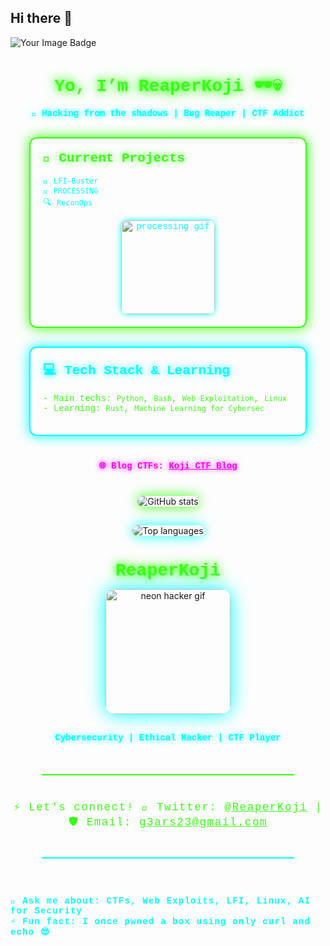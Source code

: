 ## Hi there 👋

<img src="https://tryhackme-badges.s3.amazonaws.com/reaperkoji.png" alt="Your Image Badge" style="border:none; display:block; margin: 0 auto 20px auto;" />

<h1 align="center" style="
  color:#39ff14; 
  text-shadow: 0 0 10px #39ff14, 0 0 20px #39ff14;
  font-family: 'Courier New', monospace;
  animation: pulse 2.5s infinite alternate;
  margin-bottom: 10px;
">
  Yo, I’m ReaperKoji 🕶️💀
</h1>

<p align="center" style="
  color:#00ffff; 
  font-weight:bold; 
  font-family: 'Courier New', monospace; 
  text-shadow: 0 0 8px #00ffff;
  margin-top: 0; margin-bottom: 30px;
">
  🐚 Hacking from the shadows | Bug Reaper | CTF Addict
</p>

<div align="center" style="
  border: 2px solid #39ff14; 
  padding: 20px; 
  border-radius: 12px; 
  box-shadow: 0 0 20px #39ff14;
  font-family: 'Courier New', monospace;
  color:#00ffff;
  max-width: 400px;
  margin: 0 auto 30px auto;
  text-align: left;
">
  <h2 style="
    color:#39ff14; 
    text-shadow: 0 0 12px #39ff14; 
    margin-top: 0;
    font-weight: bold;
  ">
    🚀 Current Projects
  </h2>
  <ul style="list-style-type:none; padding-left: 0;">
    <li>🧠 <code>LFI-Buster</code></li>
    <li>🔄 <code>PROCESSING</code></li>
    <li>🔍 <code>ReconOps</code></li>
  </ul>
  <div style="text-align:center; margin-top: 15px;">
    <img src="https://media.giphy.com/media/v1.Y2lkPWVjZjA1ZTQ3azdvbzdiZDc1eW81ZWdzMzdtcjVxb3cyMGY5a3F3OXUzeHIwOG93cyZlcD12MV9naWZzX3NlYXJjaCZjdD1n/B8dUiWJmQi4KCQhS9x/giphy.gif" width="150" alt="processing gif" style="border-radius: 10px; box-shadow: 0 0 10px #00ffff;" />
  </div>
</div>

<div align="center" style="
  border: 2px solid #00ffff; 
  padding: 20px; 
  border-radius: 12px; 
  box-shadow: 0 0 20px #00ffff;
  font-family: 'Courier New', monospace;
  color:#39ff14;
  max-width: 400px;
  margin: 0 auto 40px auto;
  text-align: left;
">
  <h2 style="
    color:#00ffff; 
    text-shadow: 0 0 12px #00ffff; 
    margin-top: 0;
    font-weight: bold;
  ">
    💻 Tech Stack & Learning
  </h2>
  <p>
    - Main techs: <code>Python</code>, <code>Bash</code>, <code>Web Exploitation</code>, <code>Linux</code><br>
    - Learning: <code>Rust</code>, <code>Machine Learning for Cybersec</code>
  </p>
</div>

<p align="center" style="
  font-family: 'Courier New', monospace; 
  color:#ff00ff; 
  font-weight:bold; 
  text-shadow: 0 0 10px #ff00ff;
  margin-bottom: 40px;
">
  🌐 Blog CTFs: <a href="https://github.com/ReaperKoji/blog-ctf" style="color:#ff00ff; text-shadow: 0 0 8px #ff00ff;">Koji CTF Blog</a>
</p>

<p align="center" style="margin-bottom: 30px;">
  <img src="https://github-readme-stats.vercel.app/api?username=ReaperKoji&show_icons=true&theme=radical&title_color=39ff14&icon_color=00ffff&text_color=cccccc" alt="GitHub stats" style="border-radius: 15px; box-shadow: 0 0 20px #39ff14;" />
</p>

<p align="center" style="margin-bottom: 40px;">
  <img src="https://github-readme-stats.vercel.app/api/top-langs/?username=ReaperKoji&layout=compact&theme=radical" alt="Top languages" style="border-radius: 15px; box-shadow: 0 0 20px #00ffff;" />
</p>

<h1 align="center" style="
  color:#39ff14; 
  text-shadow: 0 0 10px #39ff14, 0 0 20px #39ff14; 
  font-family: 'Courier New', monospace;
  margin-bottom: 10px;
">
  ReaperKoji
</h1>

<p align="center" style="margin-bottom: 30px;">
  <img src="https://media.giphy.com/media/v1.Y2lkPTc5MGI3NjExejZ0M3R0cXFyMjA0eGtsY3FpMGZzYnhkbmo1Znd2cjM1cjJucWpmMSZlcD12MV9naWZzX3NlYXJjaCZjdD1n/o0vwzuFwCGAFO/giphy.gif" width="200" alt="neon hacker gif" style="border-radius: 15px; box-shadow: 0 0 30px #00ffff;" />
</p>

<p align="center" style="
  color:#00ffff; 
  font-weight:bold; 
  font-family: 'Courier New', monospace; 
  text-shadow: 0 0 8px #00ffff;
  margin-bottom: 50px;
">
  Cybersecurity | Ethical Hacker | CTF Player
</p>

<div style="border-top: 2px solid #39ff14; margin: 40px auto; width: 80%; max-width: 700px;"></div>

<p align="center" style="
  color:#39ff14; 
  font-family: 'Courier New', monospace; 
  font-size: 1.1rem;
  letter-spacing: 1.5px;
">
  ⚡ Let's connect!  
  🦾 Twitter: <a href="https://twitter.com/ReaperKoji" style="color:#39ff14;">@ReaperKoji</a> |  
  🛡️ Email: <a href="mailto:g3ars23@gmail.com" style="color:#39ff14;">g3ars23@gmail.com</a>
</p>

<div style="border-top: 2px solid #00ffff; margin: 40px auto 60px auto; width: 80%; max-width: 700px;"></div>

<ul style="
  font-family: 'Courier New', monospace;
  color:#00ffff;
  font-weight: bold;
  max-width: 700px;
  margin: 0 auto 60px auto;
  list-style: none;
  padding-left: 0;
  letter-spacing: 1.2px;
">
  <li>💬 Ask me about: CTFs, Web Exploits, LFI, Linux, AI for Security</li>
  <li>⚡ Fun fact: I once pwned a box using only curl and echo 😎</li>
</ul>

<style>
@keyframes pulse {
  0% {
    text-shadow: 0 0 10px #39ff14, 0 0 20px #39ff14;
  }
  50% {
    text-shadow: 0 0 20px #00ff00, 0 0 30px #00ff00;
  }
  100% {
    text-shadow: 0 0 10px #39ff14, 0 0 20px #39ff14;
  }
}
</style>
